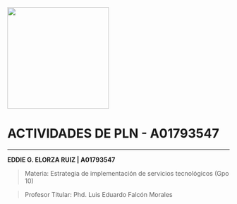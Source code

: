 <img src="https://static.wikia.nocookie.net/tecdemonterrey/images/1/1b/Logo_Tec_azul.png/revision/latest?cb=20190219041656&path-prefix=es" width="230" bg-color="FFFFFF" />

# ACTIVIDADES DE PLN - A01793547
----
**EDDIE G. ELORZA RUIZ | A01793547**

>Materia: Estrategia de implementación de servicios tecnológicos (Gpo 10)

>Profesor Titular: Phd. Luis Eduardo Falcón Morales